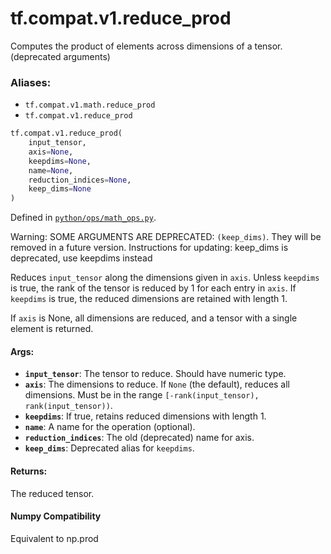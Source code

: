 <div itemscope itemtype="http://developers.google.com/ReferenceObject">
<meta itemprop="name" content="tf.compat.v1.reduce_prod" />
<meta itemprop="path" content="Stable" />
</div>

# tf.compat.v1.reduce_prod

Computes the product of elements across dimensions of a tensor. (deprecated arguments)

### Aliases:

* `tf.compat.v1.math.reduce_prod`
* `tf.compat.v1.reduce_prod`

``` python
tf.compat.v1.reduce_prod(
    input_tensor,
    axis=None,
    keepdims=None,
    name=None,
    reduction_indices=None,
    keep_dims=None
)
```



Defined in [`python/ops/math_ops.py`](/code/stable/tensorflow/python/ops/math_ops.py).

<!-- Placeholder for "Used in" -->

Warning: SOME ARGUMENTS ARE DEPRECATED: `(keep_dims)`. They will be removed in a future version.
Instructions for updating:
keep_dims is deprecated, use keepdims instead

Reduces `input_tensor` along the dimensions given in `axis`.
Unless `keepdims` is true, the rank of the tensor is reduced by 1 for each
entry in `axis`. If `keepdims` is true, the reduced dimensions
are retained with length 1.

If `axis` is None, all dimensions are reduced, and a
tensor with a single element is returned.

#### Args:


* <b>`input_tensor`</b>: The tensor to reduce. Should have numeric type.
* <b>`axis`</b>: The dimensions to reduce. If `None` (the default), reduces all
  dimensions. Must be in the range `[-rank(input_tensor),
  rank(input_tensor))`.
* <b>`keepdims`</b>: If true, retains reduced dimensions with length 1.
* <b>`name`</b>: A name for the operation (optional).
* <b>`reduction_indices`</b>: The old (deprecated) name for axis.
* <b>`keep_dims`</b>: Deprecated alias for `keepdims`.


#### Returns:

The reduced tensor.




#### Numpy Compatibility
Equivalent to np.prod

